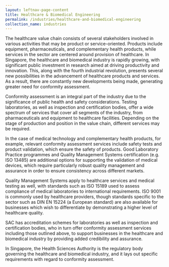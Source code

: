 ```yaml
---
layout: leftnav-page-content
title: Healthcare & Biomedical Engineering
permalink: /industries/healthcare-and-biomedical-engineering
collection_name: industries
---
```


The healthcare value chain consists of several stakeholders involved in various activities that may be product or service-oriented. Products include equipment, pharmaceuticals, and complementary health products, while services in the sector are centered around provision of healthcare. In Singapore, the healthcare and biomedical industry is rapidly growing, with significant public investment in research aimed at driving productivity and innovation. This, along with the fourth industrial revolution, presents several new possibilities in the advancement of healthcare products and services. As a result, there are constantly new developments being made, generating greater need for conformity assessment.

Conformity assessment is an integral part of the industry due to the significance of public health and safety considerations. Testing laboratories, as well as inspection and certification bodies, offer a wide spectrum of services that cover all segments of the industry, from pharmaceuticals and equipment to healthcare facilities. Depending on the stage of production and position in the value chain, different services may be required. 

In the case of medical technology and complementary health products, for example, relevant conformity assessment services include safety tests and product validation, which ensure the safety of products. Good Laboratory Practice programmes and Quality Management Systems certification (e.g. ISO 13485) are additional options for supporting the validation of medical devices, which require particularly robust quality management and assurance in order to ensure consistency across different markets. 

Quality Management Systems apply to healthcare services and medical testing as well, with standards such as ISO 15189 used to assess compliance of medical laboratories to international requirements. ISO 9001 is commonly used by healthcare providers, though standards specific to the sector such as DIN EN 15224 (a European standard) are also available for businesses which wish to differentiate by demonstrating a higher level of healthcare quality.

SAC has accreditation schemes for laboratories as well as inspection and certification bodies, who in turn offer conformity assessment services including those outlined above, to support businesses in the healthcare and biomedical industry by providing added credibility and assurance.

In Singapore, the Health Sciences Authority is the regulatory body governing the healthcare and biomedical industry, and it lays out specific requirements with regard to conformity assessment.

